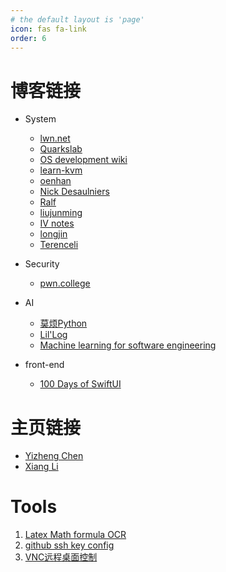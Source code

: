 ```yaml
---
# the default layout is 'page'
icon: fas fa-link
order: 6
---
```


# 博客链接

- System
  - [lwn.net](https://lwn.net/)
  - [Quarkslab](https://blog.quarkslab.com/index.html)
  - [OS development wiki](https://wiki.osdev.org/Main_Page)
  - [learn-kvm](https://github.com/yifengyou/learn-kvm)
  - [oenhan](https://oenhan.com/)
  - [Nick Desaulniers](https://nickdesaulniers.github.io/)
  - [Ralf](https://www.ralfj.de/blog/)
  - [liujunming](http://liujunming.top/)
  - [IV notes](https://notes.iveselov.info/)
  - [longjin](https://longjin666.cn/)
  - [Terenceli](https://terenceli.github.io/)

- Security
  - [pwn.college](https://pwn.college/)

- AI
  - [莫烦Python](https://mofanpy.com/)
  - [Lil'Log](https://lilianweng.github.io/)
  - [Machine learning for software engineering](https://github.com/saltudelft/ml4se)

- front-end
  - [100 Days of SwiftUI](https://www.hackingwithswift.com/100/swiftui)

# 主页链接

- [Yizheng Chen](https://surrealyz.github.io/index.html)
- [Xiang Li](https://lixiang3776.github.io/)



# Tools

1. [Latex Math formula OCR](https://simpletex.cn/ai/latex_ocr)
2. [github ssh key config](https://docs.github.com/zh/authentication/connecting-to-github-with-ssh/generating-a-new-ssh-key-and-adding-it-to-the-ssh-agent)
3. [VNC远程桌面控制](http://web.mit.edu/cdsdev/src/start.html)
